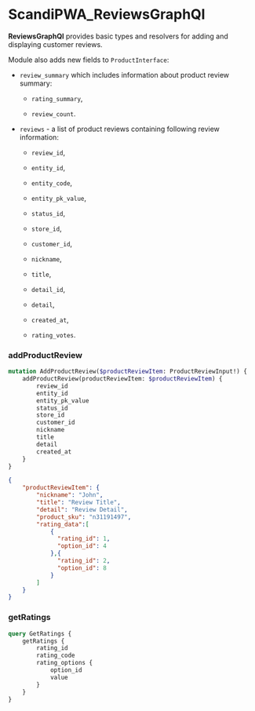 # ScandiPWA_ReviewsGraphQl

**ReviewsGraphQl** provides basic types and resolvers for adding and displaying customer reviews.

Module also adds new fields to `ProductInterface`:

- `review_summary` which includes information about product review summary:

    - `rating_summary`,

    - `review_count`.
    
- `reviews` - a list of product reviews containing following review information:

    - `review_id`,

    - `entity_id`,
    
    - `entity_code`,
    
    - `entity_pk_value`,
    
    - `status_id`,
    
    - `store_id`,
    
    - `customer_id`,
    
    - `nickname`,
    
    - `title`,
    
    - `detail_id`,
    
    - `detail`,
    
    - `created_at`,
    
    - `rating_votes`.

### addProductReview
```graphql
mutation AddProductReview($productReviewItem: ProductReviewInput!) {
    addProductReview(productReviewItem: $productReviewItem) {
        review_id
        entity_id
        entity_pk_value
        status_id
        store_id
        customer_id
        nickname
        title
        detail
        created_at
    }
}
```

```json
{
    "productReviewItem": {
        "nickname": "John",
        "title": "Review Title",
        "detail": "Review Detail",
        "product_sku": "n31191497",
        "rating_data":[
            {
              "rating_id": 1,
              "option_id": 4
            },{
              "rating_id": 2,
              "option_id": 8
            }
        ]
    }
}
```

### getRatings
```graphql
query GetRatings {
    getRatings {
        rating_id
        rating_code
        rating_options {
            option_id
            value
        }
    }
}
```
